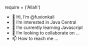 require = ('Allah')
- 👋 Hi, I’m @fuxionkali
- 👀 I’m interested in Java Central
- 🌱 I’m currently learning Javascript
- 💞️ I’m looking to collaborate on ...
- 📫 How to reach me ...

<!---
fuxionkali/fuxionkali is a ✨ special ✨ repository because its `README.md` (this file) appears on your GitHub profile.
You can click the Preview link to take a look at your changes.
--->
